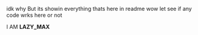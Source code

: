 idk why But its showin everything thats here in readme wow 
let see if any code wrks here or not 
<p>I AM <strong>LAZY_MAX</strong></p>
